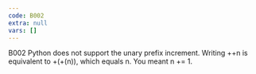 ```yaml
---
code: B002
extra: null
vars: []
---
```


B002 Python does not support the unary prefix increment. Writing ++n is equivalent to +(+(n)), which equals n. You meant n += 1.